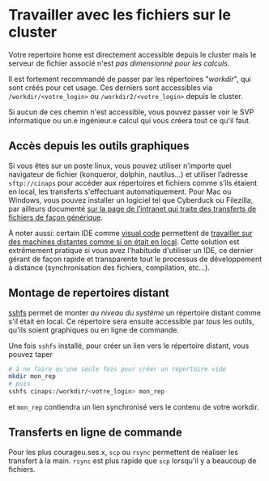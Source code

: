 # Travailler avec les fichiers sur le cluster

Votre repertoire home est directement accessible depuis le cluster mais le serveur de fichier associé n'est *pas dimensionné pour les calculs*.

Il est fortement recommandé de passer par les répertoires "*workdir*", qui sont créés pour cet usage. Ces derniers sont accessibles via `/workdir/<votre_login>` ou `/workdir2/<votre_login>` depuis le cluster.

Si aucun de ces chemin n'est accessible, vous pouvez passer voir le SVP informatique ou un.e ingénieur.e calcul qui vous créera tout ce qu'il faut.

## Accès depuis les outils graphiques

Si vous êtes sur un poste linux, vous pouvez utiliser n’importe quel navigateur de fichier (konqueror, dolphin, nautilus...) et utiliser l’adresse `sftp://cinaps` pour accéder aux répertoires et fichiers comme s’ils étaient en local, les transferts s'effectuant automatiquement. Pour Mac ou Windows, vous pouvez installer un logiciel tel que Cyberduck ou Filezilla, par ailleurs documenté [sur la page de l’intranet qui traite des transferts de fichiers de façon générique](https://intranet.imo.universite-paris-saclay.fr/-Stockage-sauvegarde-transfert-de-fichiers-72-).

À noter aussi: certain IDE comme [visual code](https://code.visualstudio.com/) permettent de [travailler sur des machines distantes comme si on était en local](https://code.visualstudio.com/docs/remote/ssh). Cette solution est extrêmement pratique si vous avez l'habitude d'utiliser un IDE, ce dernier gérant de façon rapide et transparente tout le processus de développement à distance (synchronisation des fichiers, compilation, etc...).

## Montage de repertoires distant

[sshfs](https://www.digitalocean.com/community/tutorials/how-to-use-sshfs-to-mount-remote-file-systems-over-ssh) permet de monter *au niveau du système* un répertoire distant comme s'il était en local. Ce répertoire sera ensuite accessible par *tous* les outils, qu'ils soient graphiques ou en ligne de commande.

Une fois `sshfs` installé, pour créer un lien vers le répertoire distant, vous pouvez taper

```bash
# à ne faire qu'une seule fois pour créer un repertoire vide
mkdir mon_rep
# puis
sshfs cinaps:/workdir/<votre_login> mon_rep
```

et `mon_rep` contiendra un lien synchronisé vers le contenu de votre workdir.

## Transferts en ligne de commande

Pour les plus courageu.ses.x, `scp` ou `rsync` permettent de réaliser les transfert à la main. `rsync` est plus rapide que `scp` lorsqu'il y a beaucoup de fichiers.




